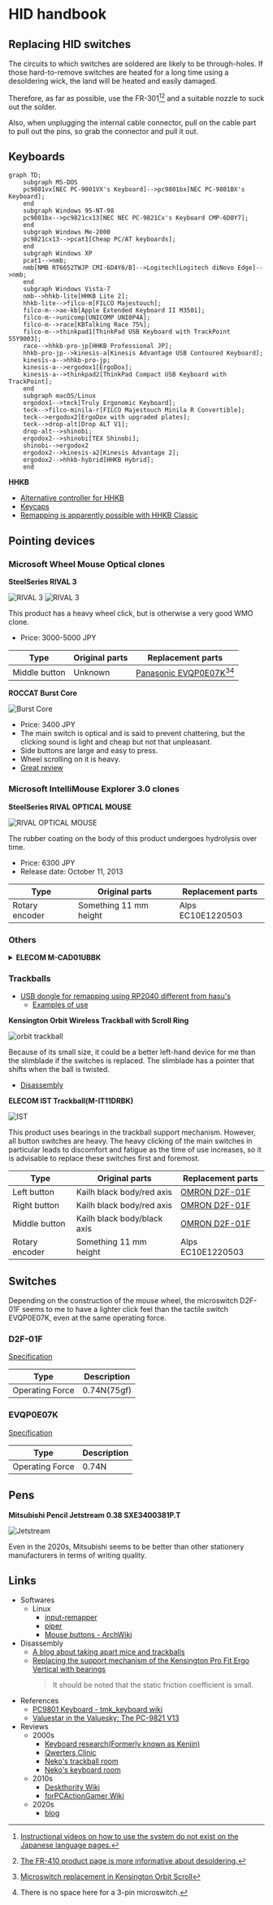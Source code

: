 # HID handbook

## Replacing HID switches

The circuits to which switches are soldered are likely to be through-holes.
If those hard-to-remove switches are heated for a long time using a desoldering wick, the land will be heated and easily damaged.

Therefore, as far as possible, use the FR-301[^DesolderingToolVideo][^FR-410] and a suitable nozzle to suck out the solder.

Also, when unplugging the internal cable connector, pull on the cable part to pull out the pins, so grab the connector and pull it out.

[^DesolderingToolVideo]: [Instructional videos on how to use the system do not exist on the Japanese language pages.](https://hakkousa.com/products/desoldering/desoldering-tools/fr-301-portable-desoldering-tool.html)
[^FR-410]: [The FR-410 product page is more informative about desoldering.](
https://www.hakko.com/japan/products/hakko_fr410.html)


## Keyboards

```mermaid
graph TD;
    subgraph MS-DOS
    pc9801vx[NEC PC-9801VX's Keyboard]-->pc9801bx[NEC PC-9801BX's Keyboard];
    end
    subgraph Windows 95-NT-98
    pc9801bx-->pc9821cx13[NEC NEC PC-9821Cx's Keyboard CMP-6D0Y7];
    end
    subgraph Windows Me-2000
    pc9821cx13-->pcat1[Cheap PC/AT keyboards];
    end
    subgraph Windows XP
    pcat1-->nmb;
    nmb[NMB RT6652TWJP CMI-6D4Y6/B]-->Logitech[Logitech diNovo Edge]-->nmb;
    end
    subgraph Windows Vista-7
    nmb-->hhkb-lite[HHKB Lite 2];
    hhkb-lite-->filco-m[FILCO Majestouch];
    filco-m-->ae-kb[Apple Extended Keyboard II M3501];
    filco-m-->unicomp[UNICOMP UNI0P4A];
    filco-m-->race[KBTalking Race 75%];
    filco-m-->thinkpad1[ThinkPad USB Keyboard with TrackPoint 55Y9003];
    race-->hhkb-pro-jp[HHKB Professional JP];
    hhkb-pro-jp-->kinesis-a[Kinesis Advantage USB Contoured Keyboard];
    kinesis-a-->hhkb-pro-jp;
    kinesis-a-->ergodox1[ErgoDox];
    kinesis-a-->thinkpad2[ThinkPad Compact USB Keyboard with TrackPoint];
    end
    subgraph macOS/Linux
    ergodox1-->teck[Truly Ergonomic Keyboard];
    teck-->filco-minila-r[FILCO Majestouch Minila R Convertible];
    teck-->ergodox2[ErgoDox with upgraded plates];
    teck-->drop-alt[Drop ALT V1];
    drop-alt-->shinobi;
    ergodox2-->shinobi[TEX Shinobi];
    shinobi-->ergodox2
    ergodox2-->kinesis-a2[Kinesis Advantage 2];
    ergodox2-->hhkb-hybrid[HHKB Hybrid];
    end
```

**HHKB**

- [Alternative controller for HHKB](https://hhkb.io/modding/controllers/)
- [Keycaps](https://www.pfu.ricoh.com/direct/hhkb/hhkb-option/detail_keytop.html)
- [Remapping is apparently possible with HHKB Classic](https://www.reddit.com/r/HHKB/comments/g9ciwp/remapping_the_classic_with_the_hhkbkeymaptool/)


## Pointing devices

### Microsoft Wheel Mouse Optical clones

**SteelSeries RIVAL 3**

![RIVAL 3](https://m.media-amazon.com/images/I/71yIvLJ3PjL._AC_SL200_.jpg)
![RIVAL 3](https://m.media-amazon.com/images/I/711nAJtefqL._AC_SL200_.jpg)

This product has a heavy wheel click, but is otherwise a very good WMO clone. 

- Price: 3000-5000 JPY 

| Type          | Original parts | Replacement parts                                       |
| ------------- | -------------- | ------------------------------------------------------- |
| Middle button | Unknown        | [Panasonic EVQP0E07K](#evqp0e07k)[^EVQP0E07K][^nospace] |

[^nospace]: There is no space here for a 3-pin microswitch.
[^EVQP0E07K]: [Microswitch replacement in Kensington Orbit Scroll](https://www.reddit.com/r/Trackballs/comments/o8ai5q/microswitch_replacement_in_kensington_orbit_scroll/)


**ROCCAT Burst Core**

![Burst Core](https://m.media-amazon.com/images/I/61GoNz2MS0L._AC_SL200_.jpg)

- Price: 3400 JPY 
- The main switch is optical and is said to prevent chattering,
  but the clicking sound is light and cheap but not that unpleasant.
- Side buttons are large and easy to press.
- Wheel scrolling on it is heavy.
- [Great review](https://www.reddit.com/r/MouseReview/comments/kg4cwk/roccat_burst_core_detailed_review_the_new_budget/?rdt=64162)


### Microsoft IntelliMouse Explorer 3.0 clones

**SteelSeries RIVAL OPTICAL MOUSE**

![RIVAL OPTICAL MOUSE](https://m.media-amazon.com/images/I/61y50QvUPSL._AC_SL200_.jpg)

The rubber coating on the body of this product undergoes hydrolysis over time.

- Price: 6300 JPY 
- Release date: October 11, 2013

| Type           | Original parts         | Replacement parts |
| -------------- | ---------------------- | ----------------- |
| Rotary encoder | Something 11 mm height | Alps EC10E1220503 |

### Others

<details>
<summary><strong>ELECOM M-CAD01UBBK</strong></summary>

![M-CAD01UBBK](https://m.media-amazon.com/images/I/71xStNk1RFL._AC_SL200_.jpg)

- It has OMRON micro switches.
- It does not feel bad to hold.
- Some DCC tool operations also require both a middle button click and wheel operation,
  so if you have the time to replace the switch on a regular mouse to create the ideal mouse,
  I recommend you take that route.

</details>





### Trackballs

- [USB dongle for remapping using RP2040 different from hasu's](https://www.reddit.com/r/Trackballs/comments/t7paeh/remapping_mouse_buttonsaxes_in_hardware_proof_of/?rdt=60108)
  - [Examples of use](https://yyoshisaur.hatenablog.com/entry/2023/11/08/120000)


**Kensington Orbit Wireless Trackball with Scroll Ring**

![orbit trackball](https://m.media-amazon.com/images/I/61jaG6ZfwGL._AC_SL200_.jpg)

Because of its small size, it could be a better left-hand device for me than the slimblade if the switches is replaced.
The slimblade has a pointer that shifts when the ball is twisted.

- [Disassembly](https://yamori-jp.blogspot.com/2018/11/kensington-orbit-trackball-with-scroll.html)



**ELECOM IST Trackball(M-IT11DRBK)**

![IST](https://m.media-amazon.com/images/I/714XRz6oGSL._AC_SL200_.jpg)

This product uses bearings in the trackball support mechanism. However, all button switches are heavy.
The heavy clicking of the main switches in particular leads to discomfort and fatigue as the time of use increases,
so it is advisable to replace these switches first and foremost.

| Type           | Original parts              | Replacement parts         |
| -------------- | --------------------------- | ------------------------- |
| Left button    | Kailh black body/red axis   | [OMRON D2F-01F](#d2f-01f) |
| Right button   | Kailh black body/red axis   | [OMRON D2F-01F](#d2f-01f) |
| Middle button  | Kailh black body/black axis | [OMRON D2F-01F](#d2f-01f) |
| Rotary encoder | Something 11 mm height      | Alps EC10E1220503         |


## Switches

Depending on the construction of the mouse wheel, the microswitch D2F-01F seems to me to have a lighter click feel than the tactile switch EVQP0E07K, even at the same operating force.

### D2F-01F

[Specification](https://components.omron.com/us-en/products/switches/D2F)

| Type            | Description |
| --------------- | ----------- |
| Operating Force | 0.74N(75gf) |

### EVQP0E07K

[Specification](https://na.industrial.panasonic.com/products/switches-encoders-interface-devices/switches/lineup/light-touch-tactile-switches/series/79330/model/79472)

| Type            | Description |
| --------------- | ----------- |
| Operating Force | 0.74N       |


## Pens

**Mitsubishi Pencil Jetstream 0.38 SXE3400381P.T**

![Jetstream](https://m.media-amazon.com/images/I/51MHQGp94pL._AC_SL200_.jpg)

Even in the 2020s, Mitsubishi seems to be better than other stationery manufacturers in terms of writing quality.



## Links

- Softwares
  - Linux
    - [input-remapper](https://github.com/sezanzeb/input-remapper)
    - [piper](https://github.com/libratbag/piper/)
    - [Mouse buttons - ArchWiki](https://wiki.archlinux.org/title/Mouse_buttons)
- Disassembly
  - [A blog about taking apart mice and trackballs](https://michtw.blogspot.com/)
  - [Replacing the support mechanism of the Kensington Pro Fit Ergo Vertical with bearings](https://namachan10777.hatenablog.com/entry/2020/10/18/014710)
    > It should be noted that the static friction coefficient is small.
- References
  - [PC9801 Keyboard - tmk_keyboard wiki](https://github.com/tmk/tmk_keyboard/wiki/PC-9801-Keyboard)
  - [Valuestar in the Valuesky: The PC-9821 V13](https://nicole.express/2021/valuestar-in-the-valuesky.html)
- Reviews
  - 2000s
    - [Keyboard research(Formerly known as Kenjin)](https://ide-research.net/keyboard/)
    - [Qwerters Clinic](http://ex4.sakura.ne.jp/kb/)
    - [Neko's trackball room](http://mineko.fc2web.com/box/tb-room/)
    - [Neko's keyboard room](http://mineko.fc2web.com/box/kb-room/)
  - 2010s
    - [Deskthority Wiki](https://deskthority.net/wiki/)
    - [forPCActionGamer Wiki](https://wikiwiki.jp/fpag/%E3%83%9E%E3%82%A6%E3%82%B9%E3%81%AE%E3%82%B9%E3%82%A4%E3%83%83%E3%83%81)
  - 2020s
    - [blog](https://note.com/yatsuishi/n/nc3554dc0986e)
